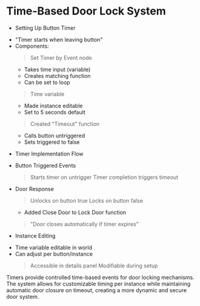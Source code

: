 # Time-Based Door Lock System

* Setting Up Button Timer
 - "Timer starts when leaving button"
 - Components:
   > Set Timer by Event node
     * Takes time input (variable)
     * Creates matching function
     * Can be set to loop
   > Time variable
     * Made instance editable
     * Set to 5 seconds default
   > Created "Timeout" function
     * Calls button untriggered
     * Sets triggered to false

* Timer Implementation Flow
 - Button Triggered Events
   > Starts timer on untrigger
   > Timer completion triggers timeout
 - Door Response
   > Unlocks on button true
   > Locks on button false
     * Added Close Door to Lock Door function
   > "Door closes automatically if timer expires"

* Instance Editing
 - Time variable editable in world
 - Can adjust per button/instance
   > Accessible in details panel
   > Modifiable during setup

Timers provide controlled time-based events for door locking mechanisms. The system allows for customizable timing per instance while maintaining automatic door closure on timeout, creating a more dynamic and secure door system.
